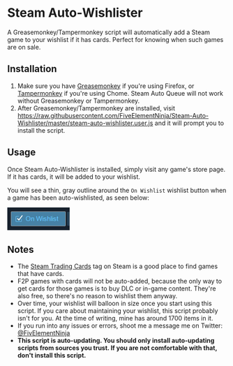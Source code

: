 # Steam Auto-Wishlister

A Greasemonkey/Tampermonkey script will automatically add a Steam game to your wishlist if it has cards. Perfect for knowing when such games are on sale.


## Installation

1. Make sure you have [Greasemonkey](https://addons.mozilla.org/firefox/addon/greasemonkey/) if you're using Firefox, or [Tampermonkey](https://chrome.google.com/webstore/detail/tampermonkey/dhdgffkkebhmkfjojejmpbldmpobfkfo) if you're using Chome. Steam Auto Queue will not work without Greasemonkey or Tampermonkey.
2. After Greasemonkey/Tampermonkey are installed, visit https://raw.githubusercontent.com/FiveElementNinja/Steam-Auto-Wishlister/master/steam-auto-wishlister.user.js and it will prompt you to install the script.


## Usage

Once Steam Auto-Wishlister is installed, simply visit any game's store page. If it has cards, it will be added to your wishlist.

You will see a thin, gray outline around the `On Wishlist` wishlist button when a game has been auto-wishlisted, as seen below:

![On Wishlist button with gray outline indicating this game has been automatically wishlisted](https://raw.githubusercontent.com/FiveElementNinja/Steam-Auto-Wishlister/assets/images/on-wishlist-button.jpg "On Wishlist button with gray outline indicating this game has been automatically wishlisted")


## Notes

* The [Steam Trading Cards](http://store.steampowered.com/search/?category2=29) tag on Steam is a good place to find games that have cards.
* F2P games with cards will not be auto-added, because the only way to get cards for those games is to buy DLC or in-game content. They're also free, so there's no reason to wishlist them anyway.
* Over time, your wishlist will balloon in size once you start using this script. If you care about maintaining your wishlist, this script probably isn't for you. At the time of writing, mine has around 1700 items in it.
* If you run into any issues or errors, shoot me a message me on Twitter: [@FivElementNinja](https://twitter.com/FivElementNinja)
* **This script is auto-updating. You should only install auto-updating scripts from sources you trust. If you are not comfortable with that, don't install this script.**